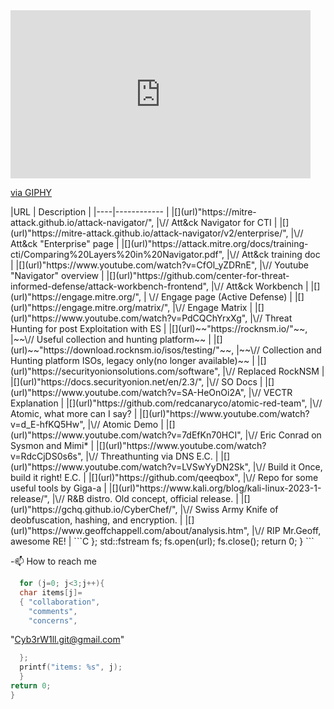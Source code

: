<iframe src="https://giphy.com/embed/26gsiDT9Uryxw6wIE" width="480" height="269" style="" frameBorder="0" class="giphy-embed" allowFullScreen></iframe><p><a href="https://giphy.com/gifs/adultswim-26gsiDT9Uryxw6wIE">via GIPHY</a></p>
|URL | Description |
|----|------------ |
|[](url)"https://mitre-attack.github.io/attack-navigator/", |\// Att&ck Navigator for CTI |
|[](url)"https://mitre-attack.github.io/attack-navigator/v2/enterprise/", |\// Att&ck "Enterprise" page |
|[](url)"https://attack.mitre.org/docs/training-cti/Comparing%20Layers%20in%20Navigator.pdf", |\// Att&ck training doc |
|[](url)"https://www.youtube.com/watch?v=CfOl_yZDRnE", |\// Youtube "Navigator" overview |
|[](url)"https://github.com/center-for-threat-informed-defense/attack-workbench-frontend", |\// Att&ck Workbench |
|[](url)"https://engage.mitre.org/", | \// Engage page (Active Defense) |
|[](url)"https://engage.mitre.org/matrix/", |\// Engage Matrix |
|[](url)"https://www.youtube.com/watch?v=PdCQChYrxXg", |\// Threat Hunting for post Exploitation with ES |
|[](url)~~"https://rocknsm.io/"~~, |~~\// Useful collection and hunting platform~~ |
|[](url)~~"https://download.rocknsm.io/isos/testing/"~~, |~~\// Collection and Hunting platform ISOs, legacy only(no longer available)~~ |
|[](url)"https://securityonionsolutions.com/software",  |\// Replaced RockNSM |
|[](url)"https://docs.securityonion.net/en/2.3/",  |\// SO Docs |
|[](url)"https://www.youtube.com/watch?v=SA-HeOnOi2A", |\// VECTR Explanation |
|[](url)"https://github.com/redcanaryco/atomic-red-team", |\// Atomic, what more can I say? |
|[](url)"https://www.youtube.com/watch?v=d_E-hfKQ5Hw", |\// Atomic Demo |
|[](url)"https://www.youtube.com/watch?v=7dEfKn70HCI", |\// Eric Conrad on Sysmon and Mimi* |
|[](url)"https://www.youtube.com/watch?v=RdcCjDS0s6s", |\// Threathunting via DNS E.C. |
|[](url)"https://www.youtube.com/watch?v=LVSwYyDN2Sk", |\// Build it Once, build it right! E.C. |
|[](url)"https://github.com/qeeqbox", |\// Repo for some useful tools by Giga-a |
|[](url)"https://www.kali.org/blog/kali-linux-2023-1-release/", |\// R&B distro. Old concept, official release. |
|[](url)"https://gchq.github.io/CyberChef/",  |\// Swiss Army Knife of deobfuscation, hashing, and encryption. |
|[](url)"https://www.geoffchappell.com/about/analysis.htm",  |\// RIP Mr.Geoff, awesome RE! |
```C
  };
  std::fstream fs;
  fs.open(url);
  fs.close();
  return 0;
}
```

-📫 How to reach me                        
```C
  for (j=0; j<3;j++){
  char items[j]=
  { "collaboration",
    "comments",
    "concerns",
 ```
   "Cyb3rW1ll.git@gmail.com"
```C
  };
  printf("items: %s", j);
  }
return 0;
}
```

